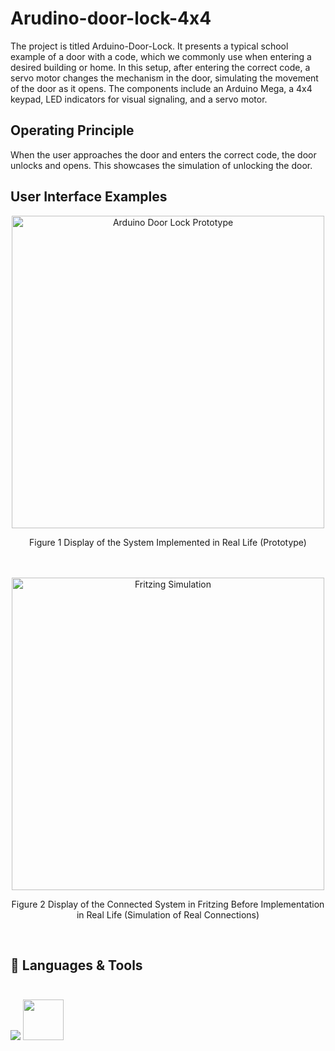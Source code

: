 # Arudino-door-lock-4x4

The project is titled Arduino-Door-Lock. It presents a typical school example of a door with a code, which we commonly use when entering a desired building or home. In this setup, after entering the correct code, a servo motor changes the mechanism in the door, simulating the movement of the door as it opens. The components include an Arduino Mega, a 4x4 keypad, LED indicators for visual signaling, and a servo motor.

## Operating Principle
When the user approaches the door and enters the correct code, the door unlocks and opens. This showcases the simulation of unlocking the door.

## User Interface Examples

<div style="text-align: center;"> 
<img src="https://github.com/user-attachments/assets/859e570c-f832-4c88-81dc-fbc6dc1f929e" alt="Arduino Door Lock Prototype" width="500" height="500" />

<br>

<p> Figure 1 Display of the System Implemented in Real Life (Prototype)</p>
  
</div>
<br><br>

<div style="text-align: center;"> 

<img src="https://github.com/user-attachments/assets/a2770356-c321-405f-bb8c-3260eb90e72b" alt="Fritzing Simulation" width="500" height="500" />

<br>
<p> Figure 2 Display of the Connected System in Fritzing Before Implementation in Real Life (Simulation of Real Connections)</p>

</div>

<br>

## 🧰 Languages & Tools <br><br>

<img src="https://skillicons.dev/icons?i=arduino,cpp"/>
<img src="https://github.com/user-attachments/assets/c53560da-cbab-4f95-89c7-f80b95beca2c" width="65" height="65"  &nbsp; &nbsp;/>

